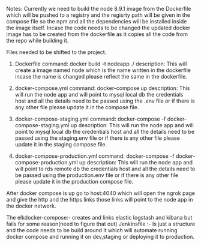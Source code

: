 Notes:
Currently we need to build the node 8.9.1 image from the Dockerfile which will be pushed to a registry and the regisrty path will be given in the compose file so the npm and all the dependencies will be installed inside the image itself. Incase the code needs to be changed the updated docker image has to be created from the dockerfile as it copies all the code from the repo while building it.

Files needed to be shifted to the project.

1. Dockerfile
   command: docker build -t nodeapp ./
   description: This will create a image named node which is the name written in the dockerfile incase the name is changed                     please reflect the same in the dockerfile.
   
2. docker-compose.yml 
   command: docker-compose up 
   description: This will run the node app and will point to mysql local db the credentials host and all the details need to                   be passed using the .env file or if there is any other file please update it in the compose                                     file.
   
3. docker-compose-staging.yml
   command: docker-compose -f docker-compose-staging.yml up
   description: This will run the node app and will point to mysql local db the credentials host and all the details need to                   be passed using the staging.env file or if there is any other file please update it in the staging compose                     file.
   
4. docker-compose-production.yml
   command: docker-compose -f docker-compose-production.yml up
   description: This will run the node app and will point to rds remote db the credentials host and all the details need to                     be passed using the production.env file or if there is any other file please update it in the production                       compose file. 

After docker compose is up go to host:4040 which will open the ngrok page and give the http and the https links those links will point to the node app in the docker network.

The elkdocker-compose:- creates and links elastic logstash and kibana but fails for some reason(need to figure that out)  Jenkinsfile :- Is just a structure and the code needs to be build around it which will automate running docker compose and running it on dev,staging or deploying it to production.  

